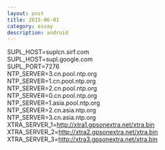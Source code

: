```yaml
---
layout: post
title: 2015-06-01
category: essay
description: android
---
```


SUPL_HOST=suplcn.sirf.com<br />
SUPL_HOST=supl.google.com<br />
SUPL_PORT=7276<br />
NTP_SERVER=3.cn.pool.ntp.org<br />
NTP_SERVER=1.cn.pool.ntp.org<br />
NTP_SERVER=2.cn.pool.ntp.org<br />
NTP_SERVER=0.cn.pool.ntp.org<br />
NTP_SERVER=1.asia.pool.ntp.org<br />
NTP_SERVER=2.cn.asia.ntp.org<br />
NTP_SERVER=3.cn.asia.ntp.org<br />
XTRA_SERVER_1=http://xtra1.gpsonextra.net/xtra.bin<br />
XTRA_SERVER_2=http://xtra2.gpsonextra.net/xtra.bin<br />
XTRA_SERVER_3=http://xtra3.gpsonextra.net/xtra.bin<br />
